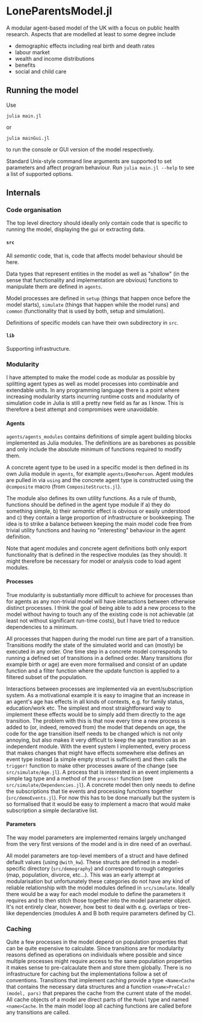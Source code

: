 # LoneParentsModel.jl
A modular agent-based model of the UK with a focus on public health research. Aspects that are modelled at least to some degree include

- demographic effects including real birth and death rates
- labour market
- wealth and income distributions
- benefits
- social and child care


## Running the model

Use

```
julia main.jl
```

or


```
julia mainGui.jl
```

to run the console or GUI version of the model respectively.

Standard Unix-style command line arguments are supported to set parameters and affect program behaviour. Run `julia main.jl --help` to see a list of supported options.


## Internals

### Code organisation

The top level directory should ideally only contain code that is specific to running the model, displaying the gui or extracting data.

#### `src`

All *semantic* code, that is, code that affects model behaviour should be here.

Data types that represent entities in the model as well as "shallow" (in the sense that functionality and implementation are obvious) functions to manipulate them are defined in `agents`.

Model processes are defined in `setup` (things that happen once before the model starts), `simulate` (things that happen while the model runs) and `common` (functionality that is used by both, setup and simulation).

Definitions of specific models can have their own subdirectory in `src`.

#### `lib`

Supporting infrastructure.


### Modularity

I have attempted to make the model code as modular as possible by splitting agent types as well as model processes into combinable and extendable units. In any programming language there is a point where increasing modularity starts incurring runtime costs and modularity of simulation code in Julia is still a pretty new field as far as I know. This is therefore a best attempt and compromises were unavoidable.

#### Agents

`agents/agents_modules` contains definitions of simple agent building blocks implemented as Julia modules. The definitions are as barebones as possible and only include the absolute minimum of functions required to modify them.

A concrete agent type to be used in a specific model is then defined in its own Julia module in `agents`, for example `agents/DemoPerson`. Agent modules are pulled in via `using` and the concrete agent type is constructed using the `@composite` macro (from `CompositeStructs.jl`).

The module also defines its own utility functions. As a rule of thumb, functions should be defined in the agent type module if a) they do something simple, b) their *semantic* effect is obvious or easily understood and c) they contain a large proportion of infrastructure or bookkeeping. The idea is to strike a balance between keeping the main model code free from trivial utility functions and having no "interesting" behaviour in the agent definition.

Note that agent modules and concrete agent definitions both only export functionality that is defined in the respective modules (as they should). It might therefore be necessary for model or analysis code to load agent modules.

#### Processes

True modularity is substantially more difficult to achieve for processes than for agents as any non-trivial model will have interactions between otherwise distinct processes. I think the goal of being able to add a new process to the model without having to touch any of the existing code is not achievable (at least not without significant run-time costs), but I have tried to reduce dependencies to a minimum.

All processes that happen during the model run time are part of a transition. Transitions modify the state of the simulated world and can (mostly) be executed in any order. One time step in a concrete model corresponds to running a defined set of transitions in a defined order. Many transitions (for example birth or age) are even more formalised and consist of an update function and a filter function where the update function is applied to a filtered subset of the population.

Interactions between processes are implemented via an event/subscription system. As a motivational example it is easy to imagine that an increase in an agent's age has effects in all kinds of contexts, e.g. for family status, education/work etc. The simplest and most straightforward way to implement these effects would be to simply add them directly to the age transition. The problem with this is that now every time a new process is added to (or, indeed, removed from) the model that depends on age, the code for the age transition itself needs to be changed which is not only annoying, but also makes it very difficult to keep the age transition as an independent module. With the event system I implemented, every process that makes changes that might have effects somewhere else defines an event type instead (a simple empty struct is sufficient) and then calls the `trigger!` function to make other processes aware of the change (see `src/simulate/Age.jl`). A process that is interested in an event implements a simple tag type and a method of the `process!` function (see `src/simulate/Dependencies.jl`). A concrete model then only needs to define the subscriptions that tie events and processing functions together (`src/demoEvents.jl`). For now this has to be done manually but the system is so formalised that it would be easy to implement a macro that would make subscription a simple declarative list.


#### Parameters

The way model parameters are implemented remains largely unchanged from the very first versions of the model and is in dire need of an overhaul.

All model parameters are top-level members of a struct and have defined default values (using `@with_kw`). These structs are defined in a model-specific directory (`src/demography`) and correspond to rough categories (map, population, divorce, etc...). This was an early attempt at modularisation but unfortunately these categories do not have any kind of reliable relationship with the model modules defined in `src/simulate`. Ideally there would be a way for each model module to define the parameters it requires and to then stitch those together into the model parameter object. It's not entirely clear, however, how best to deal with e.g. overlaps or tree-like dependencies (modules A and B both require parameters defined by C).


### Caching

Quite a few processes in the model depend on population properties that can be quite expensive to calculate. Since transitions are for modularity reasons defined as operations on individuals where possible and since multiple processes might require access to the same population properties it makes sense to pre-calcaulate them and store them globally. There is no infrastructure for caching but the implementations follow a set of conventions. Transitions that implement caching provide a type `<Name>Cache` that contains the necessary data structures and a function `<name>PreCalc!(model, pars)` that prepares the cache from the current state of the model. All cache objects of a model are direct parts of the `Model` type and named `<name>Cache`. In the main model loop all caching functions are called before any transitions are called.
